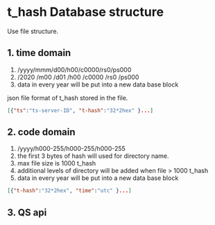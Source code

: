 # t_hash Database structure

Use file structure.

## 1. time domain

1. /yyyy/mmm/d00/h00/c0000/rs0/ps000
1. /2020 /m00 /d01 /h00 /c0000 /rs0 /ps000
1. data in every year will be put into a new data base block

json file format of t_hash stored in the file.

```json
[{"ts":"ts-server-ID", "t-hash":"32*2hex" }...]
```

## 2. code domain

1. /yyyy/h000-255/h000-255/h000-255
1. the first 3 bytes of hash will used for directory name.
1. max file size is 1000 t_hash
1. additional levels of directory will be added when file > 1000 t_hash
1. data in every year will be put into a new data base block

```json
[{"t-hash":"32*2hex", "time":"utc" }...]
```

## 3. QS api
